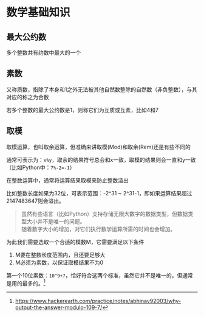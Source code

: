 # 数学基础知识

## 最大公约数

多个整数共有约数中最大的一个

## 素数

又称质数，指除了本身和1之外无法被其他自然数整除的自然数（非负整数），与其对应的称之为合数

若多个整数的最大公约数是1，则称它们为互质或互素，比如4和7

## 取模

取模运算，也叫取余运算，但准确来讲取模(Mod)和取余(Rem)还是有些不同的

通常可表示为：`x%y`，取余的结果符号总会和x一致，取模的结果则会一直和y一致（比如Python中：`7%-2=-1`）

在整数运算中，通常将运算结果取模来防止整数溢出

比如整数长度如果为32位，可表示范围：-2^31 ~ 2^31-1，即如果运算结果超过2147483647则会溢出。

> 虽然有些语言（比如Python）支持存储无限大数字的数据类型，但数据类型大小并不是唯一的问题。  
> 随着数字大小的增加，对它们执行数学运算所需的时间也会增加。

为此我们需要选取一个合适的模数M，它需要满足以下条件

1. M要在整数长度范围内，且还要足够大
2. M必须为素数，以保证取模结果不为0

第一个10位素数：`10^9+7`，恰好符合这两个标准，虽然它并不是唯一的，但通常是用的最多的。[^1]

[^1]: <https://www.hackerearth.com/practice/notes/abhinav92003/why-output-the-answer-modulo-109-7/>
